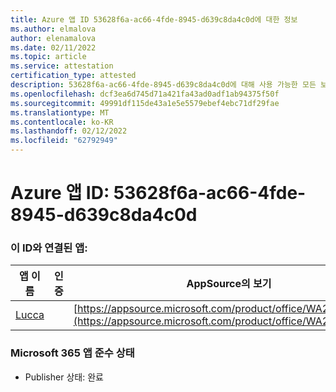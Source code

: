 ```yaml
---
title: Azure 앱 ID 53628f6a-ac66-4fde-8945-d639c8da4c0d에 대한 정보
ms.author: elmalova
author: elenamalova
ms.date: 02/11/2022
ms.topic: article
ms.service: attestation
certification_type: attested
description: 53628f6a-ac66-4fde-8945-d639c8da4c0d에 대해 사용 가능한 모든 보안 및 규정 준수 정보입니다.
ms.openlocfilehash: dcf3ea6d745d71a421fa43ad0adf1ab94375f50f
ms.sourcegitcommit: 49991df115de43a1e5e5579ebef4ebc71df29fae
ms.translationtype: MT
ms.contentlocale: ko-KR
ms.lasthandoff: 02/12/2022
ms.locfileid: "62792949"
---
```

# <a name="azure-app-id-53628f6a-ac66-4fde-8945-d639c8da4c0d"></a>Azure 앱 ID: 53628f6a-ac66-4fde-8945-d639c8da4c0d


### <a name="apps-associated-with-this-id"></a>이 ID와 연결된 앱:
| **앱 이름** | **인증** | **AppSource의 보기** |
|--------------|---------------|-----------------------|
| [Lucca](https://docs.microsoft.com/microsoft-365-app-certification/forward/WA200001650) |  | [https://appsource.microsoft.com/product/office/WA200001650](https://appsource.microsoft.com/product/office/WA200001650) |

### <a name="microsoft-365-app-compliance-status"></a>Microsoft 365 앱 준수 상태
- Publisher 상태: 완료
